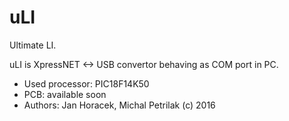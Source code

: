 # uLI
Ultimate LI.

uLI is XpressNET <-> USB convertor behaving as COM port in PC.

* Used processor: PIC18F14K50
* PCB: available soon
* Authors: Jan Horacek, Michal Petrilak (c) 2016